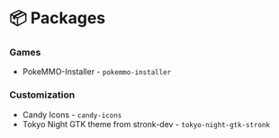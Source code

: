 # 📦 Packages
### Games
- PokeMMO-Installer - `pokemmo-installer`
### Customization
- Candy Icons - `candy-icons`
- Tokyo Night GTK theme from stronk-dev - `tokyo-night-gtk-stronk`
